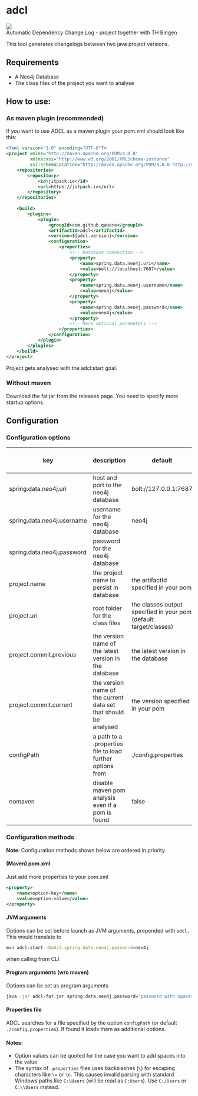 adcl
====
[![](https://jitpack.io/v/qaware/adcl.svg)](https://jitpack.io/#qaware/adcl)  
Automatic Dependency Change Log - project together with TH Bingen

This tool generates changelogs between two java project versions.

## Requirements
- A Neo4j Database
- The class files of the project you want to analyse

## How to use:  
### As maven plugin (recommended)
If you want to use ADCL as a maven plugin your pom.xml should look like this:
```xml
<?xml version="1.0" encoding="UTF-8"?>
<project xmlns="http://maven.apache.org/POM/4.0.0"
         xmlns:xsi="http://www.w3.org/2001/XMLSchema-instance"
         xsi:schemaLocation="http://maven.apache.org/POM/4.0.0 http://maven.apache.org/xsd/maven-4.0.0.xsd">
    <repositories>
        <repository>
            <id>jitpack.io</id>
            <url>https://jitpack.io</url>
        </repository>
    </repositories>
    
    <build>
        <plugins>
            <plugin>
                <groupId>com.github.qaware</groupId>
	            <artifactId>adcl</artifactId>
	            <version>${adcl.version}</version>
                <configuration>
                    <properties>
                        <!-- Database connection --> 
                        <property>
                            <name>spring.data.neo4j.uri</name>
                            <value>bolt://localhost:7687</value>
                        </property>
                        <property>
                            <name>spring.data.neo4j.username</name>
                            <value>neo4j</value>
                        </property>
                        <property>
                            <name>spring.data.neo4j.password</name>
                            <value>neo4j</value>
                        </property>
                        <!-- More optional parameters -->
                    </properties>
                </configuration>
            </plugin>
        </plugins>
    </build>
</project>
```
Project gets analysed with the adcl:start goal.
### Without maven
Download the fat jar from the releases page. You need to specify more startup options.

## Configuration
### Configuration options
| key                        | description                                                      | default                                                            | required | required w/o maven | optional |
|----------------------------|------------------------------------------------------------------|--------------------------------------------------------------------|----------|--------------------|----------|
| spring.data.neo4j.uri      | host and port to the neo4j database                              | bolt://127.0.0.1:7687                                              |          |                    | X        |
| spring.data.neo4j.username | username for the neo4j database                                  | neo4j                                                              |          |                    | X        |
| spring.data.neo4j.password | password for the neo4j database                                  |                                                                    | X        |                    |          |
| project.name               | the project name to persist in database                          | the artifactId specified in your pom                               |          | X                  |          |
| project.uri                | root folder for the class files                                  | the classes output specified in your pom (default: target/classes) |          | X                  |          |
| project.commit.previous    | the version name of the latest version in the database           | the latest version in the database                                 |          |                    | X        |
| project.commit.current     | the version name of the current data set that should be analysed | the version specified in your pom                                  |          | X                  |          |
| configPath                 | a path to a .properties file to load further options from        | ./config.properties                                                  |          |                    | X        |
| nomaven                    | disable maven pom analysis even if a pom is found                | false                                                              |          |                    | X        |
### Configuration methods
**Note**: Configuration methods shown below are ordered in priority
#### (Maven) pom.xml
Just add more properties to your pom.xml
```xml
<property>
    <name>option-key</name>
    <value>option-value</value>
</property>
```
#### JVM arguments
Options can be set before launch as JVM arguments, prepended with `adcl.`
This would translate to
```sh
mvn adcl:start -Dadcl.spring.data.neo4j.password=neo4j
```
when calling from CLI
#### Program arguments (w/o maven)
Options can be set as program arguments
```sh
java -jar adcl-fat.jar spring.data.neo4j.password="password with spaces"
```
#### Properties file
ADCL searches for a file specified by the option `configPath` (or default `./config.properties`). If found it loads them as additional options.

#### Notes:
- Option values can be quoted for the case you want to add spaces into the value
- The syntax of `.properties` files uses backslashes (`\`) for escaping characters like `\=` or `\n`. This causes invalid parsing with standard Windows paths like `C:\Users` (will be read as `C:Users`). Use `C:/Users` or `C:\\Users` instead.
